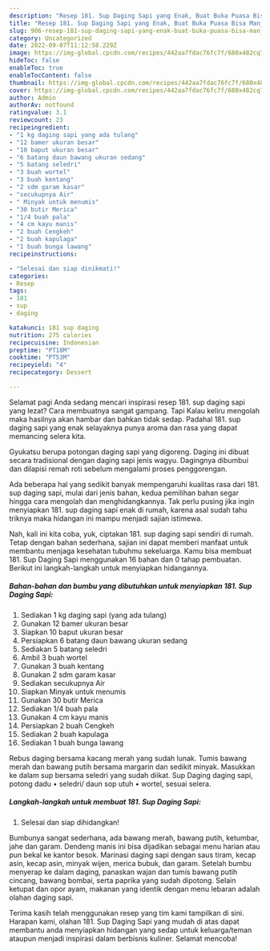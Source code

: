 ```yaml
---
description: "Resep 181. Sup Daging Sapi yang Enak, Buat Buka Puasa Bisa Manjain Lidah"
title: "Resep 181. Sup Daging Sapi yang Enak, Buat Buka Puasa Bisa Manjain Lidah"
slug: 906-resep-181-sup-daging-sapi-yang-enak-buat-buka-puasa-bisa-manjain-lidah
category: Uncategorized
date: 2022-09-07T11:12:58.229Z
image: https://img-global.cpcdn.com/recipes/442aa7fdac76fc7f/680x482cq70/181-sup-daging-sapi-foto-resep-utama.jpg
hideToc: false
enableToc: true
enableTocContent: false
thumbnail: https://img-global.cpcdn.com/recipes/442aa7fdac76fc7f/680x482cq70/181-sup-daging-sapi-foto-resep-utama.jpg
cover: https://img-global.cpcdn.com/recipes/442aa7fdac76fc7f/680x482cq70/181-sup-daging-sapi-foto-resep-utama.jpg
author: Admin
authorAv: notfound
ratingvalue: 3.1
reviewcount: 23
recipeingredient:
- "1 kg daging sapi yang ada tulang"
- "12 bamer ukuran besar"
- "10 baput ukuran besar"
- "6 batang daun bawang ukuran sedang"
- "5 batang seledri"
- "3 buah wortel"
- "3 buah kentang"
- "2 sdm garam kasar"
- "secukupnya Air"
- " Minyak untuk menumis"
- "30 butir Merica"
- "1/4 buah pala"
- "4 cm kayu manis"
- "2 buah Cengkeh"
- "2 buah kapulaga"
- "1 buah bunga lawang"
recipeinstructions:

- "Selesai dan siap dinikmati!"
categories:
- Resep
tags:
- 181
- sup
- daging

katakunci: 181 sup daging 
nutrition: 275 calories
recipecuisine: Indonesian
preptime: "PT18M"
cooktime: "PT53M"
recipeyield: "4"
recipecategory: Dessert

---
```



Selamat pagi Anda sedang mencari inspirasi resep 181. sup daging sapi yang lezat? Cara membuatnya sangat gampang. Tapi Kalau keliru mengolah maka hasilnya akan hambar dan bahkan tidak sedap. Padahal 181. sup daging sapi yang enak selayaknya punya aroma dan rasa yang dapat memancing selera kita.


Gyukatsu berupa potongan daging sapi yang digoreng. Daging ini dibuat secara tradisional dengan daging sapi jenis wagyu. Dagingnya dibumbui dan dilapisi remah roti sebelum mengalami proses penggorengan.

Ada beberapa hal yang sedikit banyak mempengaruhi kualitas rasa dari 181. sup daging sapi, mulai dari jenis bahan, kedua pemilihan bahan segar hingga cara mengolah dan menghidangkannya. Tak perlu pusing jika ingin menyiapkan 181. sup daging sapi enak di rumah, karena asal sudah tahu triknya maka hidangan ini mampu menjadi sajian istimewa.


Nah, kali ini kita coba, yuk, ciptakan 181. sup daging sapi sendiri di rumah. Tetap dengan bahan sederhana, sajian ini dapat memberi manfaat untuk membantu menjaga kesehatan tubuhmu sekeluarga. Kamu bisa membuat 181. Sup Daging Sapi menggunakan 16 bahan dan 0 tahap pembuatan. Berikut ini langkah-langkah untuk menyiapkan hidangannya.

<!--inarticleads1-->

##### Bahan-bahan dan bumbu yang dibutuhkan untuk menyiapkan 181. Sup Daging Sapi:

1. Sediakan 1 kg daging sapi (yang ada tulang)
1. Gunakan 12 bamer ukuran besar
1. Siapkan 10 baput ukuran besar
1. Persiapkan 6 batang daun bawang ukuran sedang
1. Sediakan 5 batang seledri
1. Ambil 3 buah wortel
1. Gunakan 3 buah kentang
1. Gunakan 2 sdm garam kasar
1. Sediakan secukupnya Air
1. Siapkan  Minyak untuk menumis
1. Gunakan 30 butir Merica
1. Sediakan 1/4 buah pala
1. Gunakan 4 cm kayu manis
1. Persiapkan 2 buah Cengkeh
1. Sediakan 2 buah kapulaga
1. Sediakan 1 buah bunga lawang


Rebus daging bersama kacang merah yang sudah lunak. Tumis bawang merah dan bawang putih bersama margarin dan sedikit minyak. Masukkan ke dalam sup bersama seledri yang sudah diikat. Sup Daging daging sapi, potong dadu • seledri/ daun sop utuh • wortel, sesuai selera. 

<!--inarticleads2-->

##### Langkah-langkah untuk membuat 181. Sup Daging Sapi:


1. Selesai dan siap dihidangkan!

Bumbunya sangat sederhana, ada bawang merah, bawang putih, ketumbar, jahe dan garam. Dendeng manis ini bisa dijadikan sebagai menu harian atau pun bekal ke kantor besok. Marinasi daging sapi dengan saus tiram, kecap asin, kecap asin, minyak wijen, merica bubuk, dan garam. Setelah bumbu menyerap ke dalam daging, panaskan wajan dan tumis bawang putih cincang, bawang bombai, serta paprika yang sudah dipotong. Selain ketupat dan opor ayam, makanan yang identik dengan menu lebaran adalah olahan daging sapi. 

Terima kasih telah menggunakan resep yang tim kami tampilkan di sini. Harapan kami, olahan 181. Sup Daging Sapi yang mudah di atas dapat membantu anda menyiapkan hidangan yang sedap untuk keluarga/teman ataupun menjadi inspirasi dalam berbisnis kuliner. Selamat mencoba!
